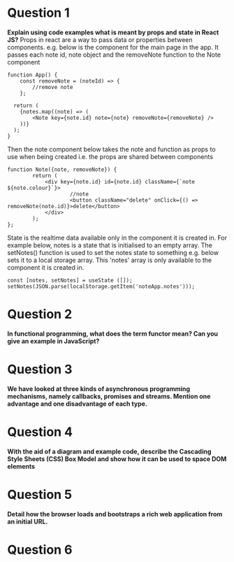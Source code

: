 # Question 1
**Explain using code examples what is meant by props and state in React JS?**
Props in react are a way to pass data or properties between components. 
e.g. below is the component for the main page in the app. It passes each note id, note object and the removeNote function to the Note component
``` 
function App() {
    const removeNote = (noteId) => {
        //remove note 
    };

  return (
    {notes.map((note) => (
        <Note key={note.id} note={note} removeNote={removeNote} />
    ))} 
  );
}
```

Then the note component below takes the note and function as props to use when being created i.e. the props are shared between components
```
function Note({note, removeNote}) {
        return (
            <div key={note.id} id={note.id} className={`note ${note.colour}`}>
                    //note
                    <button className="delete" onClick={() => removeNote(note.id)}>delete</button>
            </div>
        );
};
```

State is the realtime data available only in the component it is created in. For example below, notes is a state that is initialised to an empty array. The setNotes() function is used to set the notes state to something e.g. below sets it to a local storage array. This 'notes' array is only available to the component it is created in.

```
const [notes, setNotes] = useState ([]);
setNotes(JSON.parse(localStorage.getItem('noteApp.notes')));
```
# Question 2
**In functional programming, what does the term functor mean? Can you give an example in JavaScript?**

# Question 3
**We have looked at three kinds of asynchronous programming mechanisms, namely callbacks, promises and streams. Mention one advantage and one disadvantage of each type.**

# Question 4
**With the aid of a diagram and example code, describe the Cascading Style Sheets (CSS) Box Model and show how it can be used to space DOM elements**

# Question 5
**Detail how the browser loads and bootstraps a rich web application from an initial URL.**

# Question 6